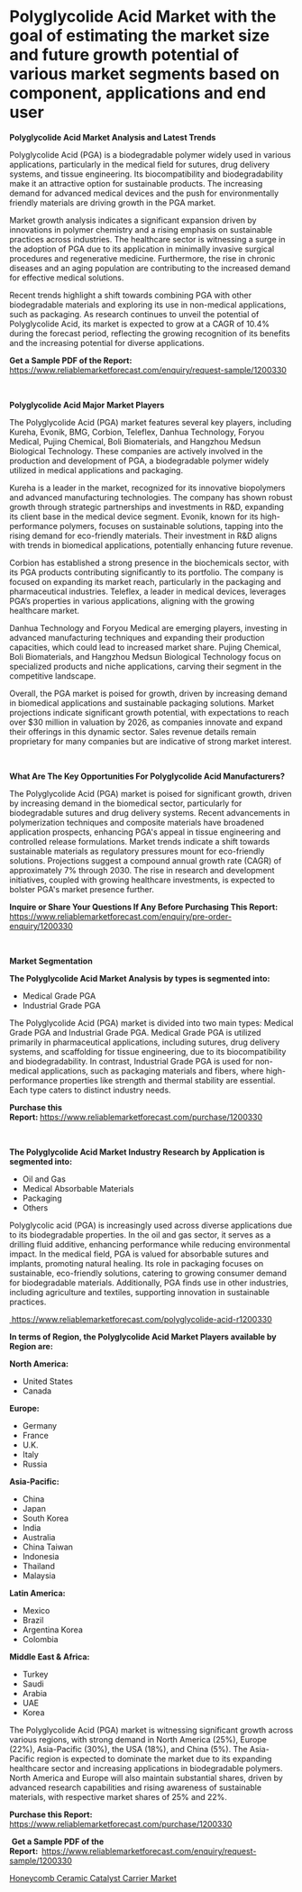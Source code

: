 <p><h1>Polyglycolide Acid Market with the goal of estimating the market size and future growth potential of various market segments based on component, applications and end user</h1></p><p><strong>Polyglycolide Acid Market Analysis and Latest Trends</strong></p>
<p><p>Polyglycolide Acid (PGA) is a biodegradable polymer widely used in various applications, particularly in the medical field for sutures, drug delivery systems, and tissue engineering. Its biocompatibility and biodegradability make it an attractive option for sustainable products. The increasing demand for advanced medical devices and the push for environmentally friendly materials are driving growth in the PGA market.</p><p>Market growth analysis indicates a significant expansion driven by innovations in polymer chemistry and a rising emphasis on sustainable practices across industries. The healthcare sector is witnessing a surge in the adoption of PGA due to its application in minimally invasive surgical procedures and regenerative medicine. Furthermore, the rise in chronic diseases and an aging population are contributing to the increased demand for effective medical solutions.</p><p>Recent trends highlight a shift towards combining PGA with other biodegradable materials and exploring its use in non-medical applications, such as packaging. As research continues to unveil the potential of Polyglycolide Acid, its market is expected to grow at a CAGR of 10.4% during the forecast period, reflecting the growing recognition of its benefits and the increasing potential for diverse applications.</p></p>
<p><strong>Get a Sample PDF of the Report:&nbsp;</strong> <a href="https://www.reliablemarketforecast.com/enquiry/request-sample/1200330?utm_campaign=1110&utm_medium=2&utm_source=Github&utm_content=ia&utm_term=01022025&utm_id=polyglycolide-acid">https://www.reliablemarketforecast.com/enquiry/request-sample/1200330</a></p>
<p>&nbsp;</p>
<p><strong>Polyglycolide Acid Major Market Players</strong></p>
<p><p>The Polyglycolide Acid (PGA) market features several key players, including Kureha, Evonik, BMG, Corbion, Teleflex, Danhua Technology, Foryou Medical, Pujing Chemical, Boli Biomaterials, and Hangzhou Medsun Biological Technology. These companies are actively involved in the production and development of PGA, a biodegradable polymer widely utilized in medical applications and packaging.</p><p>Kureha is a leader in the market, recognized for its innovative biopolymers and advanced manufacturing technologies. The company has shown robust growth through strategic partnerships and investments in R&D, expanding its client base in the medical device segment. Evonik, known for its high-performance polymers, focuses on sustainable solutions, tapping into the rising demand for eco-friendly materials. Their investment in R&D aligns with trends in biomedical applications, potentially enhancing future revenue.</p><p>Corbion has established a strong presence in the biochemicals sector, with its PGA products contributing significantly to its portfolio. The company is focused on expanding its market reach, particularly in the packaging and pharmaceutical industries. Teleflex, a leader in medical devices, leverages PGA’s properties in various applications, aligning with the growing healthcare market.</p><p>Danhua Technology and Foryou Medical are emerging players, investing in advanced manufacturing techniques and expanding their production capacities, which could lead to increased market share. Pujing Chemical, Boli Biomaterials, and Hangzhou Medsun Biological Technology focus on specialized products and niche applications, carving their segment in the competitive landscape.</p><p>Overall, the PGA market is poised for growth, driven by increasing demand in biomedical applications and sustainable packaging solutions. Market projections indicate significant growth potential, with expectations to reach over $30 million in valuation by 2026, as companies innovate and expand their offerings in this dynamic sector. Sales revenue details remain proprietary for many companies but are indicative of strong market interest.</p></p>
<p>&nbsp;</p>
<p><strong>What Are The Key Opportunities For Polyglycolide Acid Manufacturers?</strong></p>
<p><p>The Polyglycolide Acid (PGA) market is poised for significant growth, driven by increasing demand in the biomedical sector, particularly for biodegradable sutures and drug delivery systems. Recent advancements in polymerization techniques and composite materials have broadened application prospects, enhancing PGA's appeal in tissue engineering and controlled release formulations. Market trends indicate a shift towards sustainable materials as regulatory pressures mount for eco-friendly solutions. Projections suggest a compound annual growth rate (CAGR) of approximately 7% through 2030. The rise in research and development initiatives, coupled with growing healthcare investments, is expected to bolster PGA's market presence further.</p></p>
<p><strong>Inquire or Share Your Questions If Any Before Purchasing This Report:</strong> <a href="https://www.reliablemarketforecast.com/enquiry/pre-order-enquiry/1200330?utm_campaign=1110&utm_medium=2&utm_source=Github&utm_content=ia&utm_term=01022025&utm_id=polyglycolide-acid">https://www.reliablemarketforecast.com/enquiry/pre-order-enquiry/1200330</a></p>
<p>&nbsp;</p>
<p><strong>Market Segmentation</strong></p>
<p><strong>The Polyglycolide Acid Market Analysis by types is segmented into:</strong></p>
<p><ul><li>Medical Grade PGA</li><li>Industrial Grade PGA</li></ul></p>
<p><p>The Polyglycolide Acid (PGA) market is divided into two main types: Medical Grade PGA and Industrial Grade PGA. Medical Grade PGA is utilized primarily in pharmaceutical applications, including sutures, drug delivery systems, and scaffolding for tissue engineering, due to its biocompatibility and biodegradability. In contrast, Industrial Grade PGA is used for non-medical applications, such as packaging materials and fibers, where high-performance properties like strength and thermal stability are essential. Each type caters to distinct industry needs.</p></p>
<p><strong>Purchase this Report:&nbsp;</strong><a href="https://www.reliablemarketforecast.com/purchase/1200330?utm_campaign=1110&utm_medium=2&utm_source=Github&utm_content=ia&utm_term=01022025&utm_id=polyglycolide-acid">https://www.reliablemarketforecast.com/purchase/1200330</a></p>
<p>&nbsp;</p>
<p><strong>The Polyglycolide Acid Market Industry Research by Application is segmented into:</strong></p>
<p><ul><li>Oil and Gas</li><li>Medical Absorbable Materials</li><li>Packaging</li><li>Others</li></ul></p>
<p><p>Polyglycolic acid (PGA) is increasingly used across diverse applications due to its biodegradable properties. In the oil and gas sector, it serves as a drilling fluid additive, enhancing performance while reducing environmental impact. In the medical field, PGA is valued for absorbable sutures and implants, promoting natural healing. Its role in packaging focuses on sustainable, eco-friendly solutions, catering to growing consumer demand for biodegradable materials. Additionally, PGA finds use in other industries, including agriculture and textiles, supporting innovation in sustainable practices.</p></p>
<p><a href="https://www.reliablemarketforecast.com/polyglycolide-acid-r1200330?utm_campaign=1110&utm_medium=2&utm_source=Github&utm_content=ia&utm_term=01022025&utm_id=polyglycolide-acid">&nbsp;https://www.reliablemarketforecast.com/polyglycolide-acid-r1200330</a></p>
<p><strong>In terms of Region, the Polyglycolide Acid Market Players available by Region are:</strong></p>
<p>
    <p> <strong> North America: </strong>
        <ul>
            <li>United States</li>
            <li>Canada</li>
        </ul>
        </p> 
    <p> <strong> Europe: </strong>
        <ul>
            <li>Germany</li>
            <li>France</li>
            <li>U.K.</li>
            <li>Italy</li>
            <li>Russia</li>
        </ul>
        </p> 
    <p> <strong> Asia-Pacific: </strong>
        <ul>
            <li>China</li>
            <li>Japan</li>
            <li>South Korea</li>
            <li>India</li>
            <li>Australia</li>
            <li>China Taiwan</li>
            <li>Indonesia</li>
            <li>Thailand</li>
            <li>Malaysia</li>
        </ul>
        </p> 
    <p> <strong> Latin America: </strong>
        <ul>
            <li>Mexico</li>
            <li>Brazil</li>
            <li>Argentina Korea</li>
            <li>Colombia</li>
        </ul>
        </p> 
    <p> <strong> Middle East & Africa: </strong>
        <ul>
            <li>Turkey</li>
            <li>Saudi</li>
            <li>Arabia</li>
            <li>UAE</li>
            <li>Korea</li>
        </ul>
    </p>
    </p>
<p><p>The Polyglycolide Acid (PGA) market is witnessing significant growth across various regions, with strong demand in North America (25%), Europe (22%), Asia-Pacific (30%), the USA (18%), and China (5%). The Asia-Pacific region is expected to dominate the market due to its expanding healthcare sector and increasing applications in biodegradable polymers. North America and Europe will also maintain substantial shares, driven by advanced research capabilities and rising awareness of sustainable materials, with respective market shares of 25% and 22%.</p></p>
<p><strong>Purchase this Report: </strong><a href="https://www.reliablemarketforecast.com/purchase/1200330?utm_campaign=1110&utm_medium=2&utm_source=Github&utm_content=ia&utm_term=01022025&utm_id=polyglycolide-acid">https://www.reliablemarketforecast.com/purchase/1200330</a></p>
<p>&nbsp;<strong>Get a Sample PDF of the Report:&nbsp;&nbsp;</strong><a href="https://www.reliablemarketforecast.com/enquiry/request-sample/1200330?utm_campaign=1110&utm_medium=2&utm_source=Github&utm_content=ia&utm_term=01022025&utm_id=polyglycolide-acid">https://www.reliablemarketforecast.com/enquiry/request-sample/1200330</a></p>
<p><strong></strong></p>
<p><p><a href="https://github.com/WillieWoodard/Market-Research-Report-List-7/blob/main/honeycomb-ceramic-catalyst-carrier-market.md?utm_campaign=1110&utm_medium=2&utm_source=Github&utm_content=ia&utm_term=01022025&utm_id=polyglycolide-acid">Honeycomb Ceramic Catalyst Carrier Market</a></p></p>